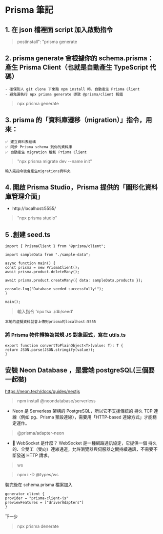 # Prisma 筆記

## 1. 在 json 檔裡面 script 加入啟動指令

> postinstall": "prisma generate

## 2. prisma generate 會根據你的 schema.prisma：產生 Prisma Client（也就是自動產生 TypeScript 代碼）

    - 確保別人 git clone 下來跑 npm install 時，自動產生 Prisma Client
    - 避免漏執行 npx prisma generate 導致 @prisma/client 報錯

> npx prisma generate

## 3. prisma 的「資料庫遷移（migration）」指令，用來：

    ✅ 建立資料表結構
    ✅ 同步 Prisma schema 到你的資料庫
    ✅ 自動產生 migration 檔和 Prisma Client

> "npx prisma migrate dev --name init"

    輸入完指令後會產生migrations資料夾

## 4. 開啟 Prisma Studio，Prisma 提供的「圖形化資料庫管理介面」

- http://localhost:5555/

> "npx prisma studio"

## 5 .創建 seed.ts

```
import { PrismaClient } from "@prisma/client";

import sampleData from "./sample-data";

async function main() {
const prisma = new PrismaClient();
await prisma.product.deleteMany();

await prisma.product.createMany({ data: sampleData.products });

console.log("Database seeded successfully!");
}

main();
```

> 輸入指令 'npx tsx ./db/seed'

    本地的虛擬資料就會上傳到prisma的localhost:5555

### 將 Prisma 物件轉換為常規 JS 對象函式，寫在 utils.ts

```
export function convertToPlainObject<T>(value: T): T {
return JSON.parse(JSON.stringify(value));
}
```

## 安裝 Neon Database ，是雲端 postgreSQL(三個要一起裝)

https://neon.tech/docs/guides/nextjs

> npm install @neondatabase/serverless

- Neon 是 Serverless 架構的 PostgreSQL，所以它不支援傳統的 持久 TCP 連線（例如 pg、Prisma 預設連線），需要用「HTTP-based 連線方式」才能穩定運作。

> @prisma/adapter-neon

- 🧠 WebSocket 是什麼？
  WebSocket 是一種網路通訊協定，它提供一個 持久的、全雙工（雙向）連線通道，允許瀏覽器與伺服器之間持續通訊，不需要不斷發送 HTTP 請求。

> ws

> npm i -D @types/ws

裝完後在 schema.prisma 檔案加入

```
generator client {
provider = "prisma-client-js"
previewFeatures = ["driverAdapters"]
}
```

下一步

> npx prisma denerate
